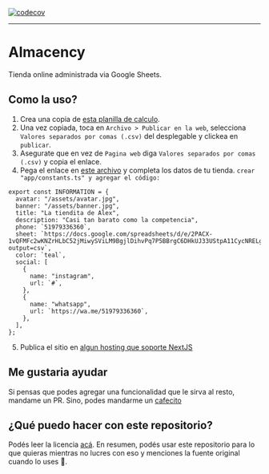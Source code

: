 [![codecov](https://codecov.io/gh/goncy/store/branch/main/graph/badge.svg?token=XiTcCI2c18)](https://codecov.io/gh/goncy/store)

---

# Almacency
Tienda online administrada via Google Sheets.

## Como la uso?
1. Crea una copia de [esta planilla de calculo](https://docs.google.com/spreadsheets/d/1Q_mDN1w88zE1vDasru-f3D6kxZAynUC1s253yLmjE7M/edit?usp=sharing).
2. Una vez copiada, toca en `Archivo > Publicar en la web`, selecciona `Valores separados por comas (.csv)` del desplegable y clickea en `publicar`.
3. Asegurate que en vez de `Pagina web` diga `Valores separados por comas (.csv)` y copia el enlace.
4. Pega el enlace en [este archivo](./app/constants.ts) y completa los datos de tu tienda. `crear "app/constants.ts" y agregar el código: `
```
export const INFORMATION = {
  avatar: "/assets/avatar.jpg",
  banner: "/assets/banner.jpg",
  title: "La tiendita de Alex",
  description: "Casi tan barato como la competencia",
  phone: `51979336360`,
  sheet: `https://docs.google.com/spreadsheets/d/e/2PACX-1vQFMFc2wKNZrHLbC52jMiwySViLM9BgjlDihvPq7P5BBrgC6DHkUJ33UStpA11CycNRELgTUE1Jkg7c/pub?output=csv`,
  color: `teal`,
  social: [
    {
      name: "instagram",
      url: `#`,
    },
    {
      name: "whatsapp",
      url: `https://wa.me/51979336360`,
    },
  ],
};
```

5. Publica el sitio en [algun hosting que soporte NextJS](https://vercel.com)

## Me gustaria ayudar
Si pensas que podes agregar una funcionalidad que le sirva al resto, mandame un PR. Sino, podes mandarme un [cafecito](https://cafecito.app/goncy)

## ¿Qué puedo hacer con este repositorio?
Podés leer la licencia [acá](./LICENSE.md). En resumen, podés usar este repositorio para lo que quieras mientras no lucres con eso y menciones la fuente original cuando lo uses 🥰.

